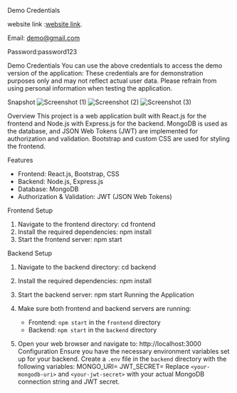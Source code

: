 Demo Credentials

website link :[website link](https://rishuassignment.netlify.app).

Email: demo@gmail.com

Password:password123

Demo Credentials
You can use the above credentials to access the demo version of the application:
These credentials are for demonstration purposes only and may not reflect actual user data. Please refrain from using personal information when testing the application.

Snapshot 
![Screenshot (1)](https://github.com/Rishu3401/assignment/assets/93258944/fe15f9ed-604d-48b2-b4ab-ed2593dc50b6)
![Screenshot (2)](https://github.com/Rishu3401/assignment/assets/93258944/4b6f048a-7154-45b2-97ab-0d52bd39d635)
![Screenshot (3)](https://github.com/Rishu3401/assignment/assets/93258944/00440cc7-4ef6-4cf9-b84e-123e7275e9bd)


 Overview
This project is a web application built with React.js for the frontend and Node.js with Express.js for the backend. MongoDB is used as the database, and JSON Web Tokens (JWT) are implemented for authorization and validation. Bootstrap and custom CSS are used for styling the frontend.

 Features
- Frontend: React.js, Bootstrap, CSS
- Backend: Node.js, Express.js
- Database: MongoDB
- Authorization & Validation: JWT (JSON Web Tokens)

 Frontend Setup

1. Navigate to the frontend directory:
   cd frontend
2. Install the required dependencies:
   npm install
3. Start the frontend server:
   npm start

Backend Setup

1. Navigate to the backend directory:
   cd backend
2. Install the required dependencies:
   npm install
  
3. Start the backend server:
   npm start
Running the Application

1. Make sure both frontend and backend servers are running:
   - Frontend: `npm start` in the `frontend` directory
   - Backend: `npm start` in the `backend` directory
2. Open your web browser and navigate to:
   http://localhost:3000
Configuration
Ensure you have the necessary environment variables set up for your backend. Create a `.env` file in the `backend` directory with the following variables:
MONGO_URI=<your-mongodb-uri>
JWT_SECRET=<your-jwt-secret>
Replace `<your-mongodb-uri>` and `<your-jwt-secret>` with your actual MongoDB connection string and JWT secret.
